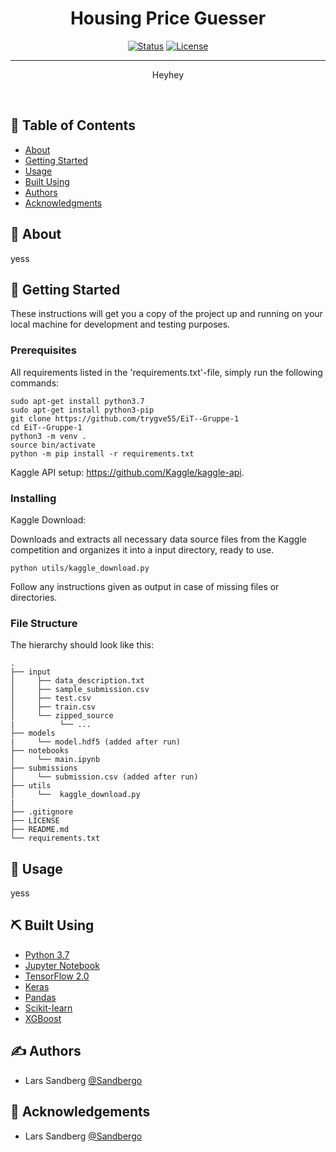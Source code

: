 <h1 align="center">Housing Price Guesser</h1>

<div align="center">

  [![Status](https://img.shields.io/badge/status-active-success.svg)]() 
  [![License](https://img.shields.io/badge/license-MIT-blue.svg)](/LICENSE)

</div>

---

<p align="center">
Heyhey
</p>
<br> 

## 📝 Table of Contents
- [About](#about)
- [Getting Started](#getting_started)
- [Usage](#usage)
- [Built Using](#built_using)
- [Authors](#authors)
- [Acknowledgments](#acknowledgement)

## 🧐 About <a name = "about"></a>
yess

## 🏁 Getting Started <a name = "getting_started"></a>
These instructions will get you a copy of the project up and running on your local machine for development and testing purposes. 


### Prerequisites
All requirements listed in the 'requirements.txt'-file, simply run the following commands:

```
sudo apt-get install python3.7
sudo apt-get install python3-pip
git clone https://github.com/trygve55/EiT--Gruppe-1
cd EiT--Gruppe-1
python3 -m venv .
source bin/activate
python -m pip install -r requirements.txt
```

Kaggle API setup: https://github.com/Kaggle/kaggle-api.

### Installing

Kaggle Download:

Downloads and extracts all necessary data source files from the Kaggle competition and organizes it into a input directory, ready to use.

```
python utils/kaggle_download.py
```
Follow any instructions given as output in case of missing files or directories.

### File Structure

The hierarchy should look like this:

    .
    ├── input                         
    │     ├── data_description.txt
    │     ├── sample_submission.csv
    │     ├── test.csv
    │     ├── train.csv
    │     └── zipped_source
    |          └── ...
    ├── models           
    |     └── model.hdf5 (added after run)
    ├── notebooks                              
    │     └── main.ipynb
    ├── submissions                         
    │     └── submission.csv (added after run)
    ├── utils                         
    │     └──  kaggle_download.py        
    |
    ├── .gitignore
    ├── LICENSE
    ├── README.md
    └── requirements.txt


## 🎈 Usage <a name="usage"></a>
yess

## ⛏️ Built Using <a name = "built_using"></a>
- [Python 3.7](https://www.python.org/) 
- [Jupyter Notebook](https://jupyter.org/)
- [TensorFlow 2.0](https://www.tensorflow.org/) 
- [Keras](https://keras.io/)
- [Pandas](https://pandas.pydata.org/)
- [Scikit-learn](https://scikit-learn.org/stable/)
- [XGBoost](https://xgboost.readthedocs.io/en/latest/)
    
    
## ✍️ Authors <a name = "authors"></a>
- Lars Sandberg [@Sandbergo](https://github.com/Sandbergo)

## 🎉 Acknowledgements <a name = "acknowledgement"></a>
- Lars Sandberg [@Sandbergo](https://github.com/Sandbergo)
